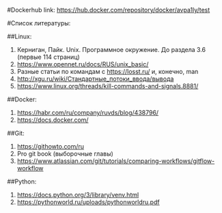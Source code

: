 #Dockerhub link:
https://hub.docker.com/repository/docker/avpa1ly/test

#Список литературы:

##Linux:
1. Керниган, Пайк. Unix. Программное окружение. До раздела 3.6 (первые 114 страниц)
2. https://www.opennet.ru/docs/RUS/unix_basic/
3. Разные статьи по командам с https://losst.ru/ и, конечно, man
4. http://xgu.ru/wiki/Стандартные_потоки_ввода/вывода
5. https://www.linux.org/threads/kill-commands-and-signals.8881/

##Docker:
1. https://habr.com/ru/company/ruvds/blog/438796/
2. https://docs.docker.com/

##Git:
1. https://githowto.com/ru
2. Pro git book (выборочные главы)
3. https://www.atlassian.com/git/tutorials/comparing-workflows/gitflow-workflow

##Python:
1. https://docs.python.org/3/library/venv.html
2. https://pythonworld.ru/uploads/pythonworldru.pdf
